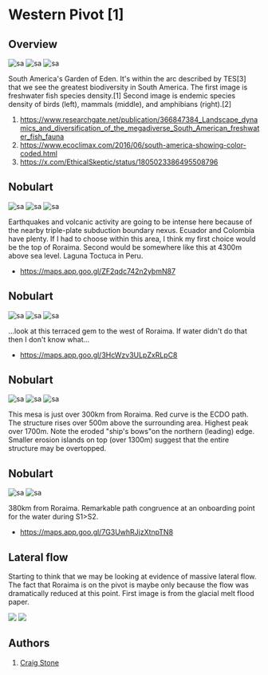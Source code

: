 # Western Pivot [1]

## Overview

![sa](img/garden-of-eden.jpg "sa")
![sa](img/garden-of-eden2.jpg "sa")
![sa](img/garden-of-eden3.jpg "sa")

South America's Garden of Eden. It's within the arc described by TES[3] that we see the greatest biodiversity in South America. The first image is freshwater fish species density.[1] Second image is endemic species density of birds (left), mammals (middle), and amphibians (right).[2]
1. https://www.researchgate.net/publication/366847384_Landscape_dynamics_and_diversification_of_the_megadiverse_South_American_freshwater_fish_fauna
2. https://www.ecoclimax.com/2016/06/south-america-showing-color-coded.html
3. https://x.com/EthicalSkeptic/status/1805023386495508796

## Nobulart

![sa](img/west-pivot-earthquake.jpg "sa")
![sa](img/western-pivot.jpg "sa")
![sa](img/western-pivot2.jpg "sa")

Earthquakes and volcanic activity are going to be intense here because of the nearby triple-plate subduction boundary nexus. Ecuador and Colombia have plenty. If I had to choose within this area, I think my first choice would be the top of Roraima. Second would be somewhere like this at 4300m above sea level. Laguna Toctuca in Peru.
- https://maps.app.goo.gl/ZF2qdc742n2ybmN87

## Nobulart

![sa](img/roraima-terrace.jpg "sa")
![sa](img/roraima-terrace2.jpg "sa")
![sa](img/roraima-terrace3.jpg "sa")

...look at this terraced gem to the west of Roraima. If water didn't do that then I don't know what...
- https://maps.app.goo.gl/3HcWzv3ULpZxRLpC8

## Nobulart

![sa](img/roraima-mesa.jpg "sa")
![sa](img/roraima-mesa2.jpg "sa")
![sa](img/roraima-mesa3.jpg "sa")

This mesa is just over 300km from Roraima. Red curve is the ECDO path. The structure rises over 500m above the surrounding area. Highest peak over 1700m. Note the eroded "ship's bows"on the northern (leading) edge. Smaller erosion islands on top (over 1300m) suggest that the entire structure may be overtopped.

## Nobulart

![sa](img/roraima-380.jpg "sa")
![sa](img/roraima-380-2.jpg "sa")

380km from Roraima. Remarkable path congruence at an onboarding point for the water during S1>S2.
- https://maps.app.goo.gl/7G3UwhRJjzXtnpTN8

## Lateral flow

Starting to think that we may be looking at evidence of massive lateral flow. The fact that Roraima is on the pivot is maybe only because the flow was dramatically reduced at this point. First image is from the glacial melt flood paper.

![](img/roraima1.jpg)
![](img/roraima2.jpg)

## Authors

1. [Craig Stone](https://nobulart.com)
